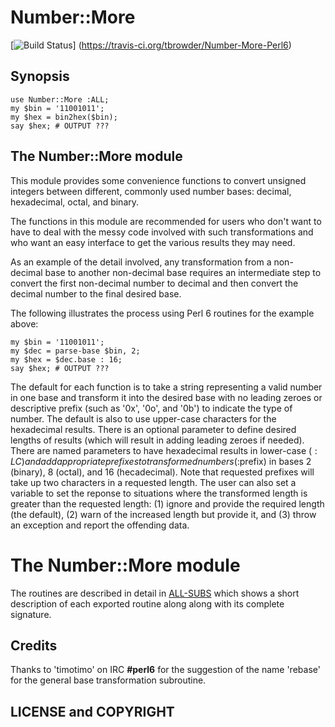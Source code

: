 # Number::More

[![Build Status](https://travis-ci.org/tbrowder/Number-More-Perl6.svg?branch=master)]
  (https://travis-ci.org/tbrowder/Number-More-Perl6)

## Synopsis

    use Number::More :ALL;
    my $bin = '11001011';
    my $hex = bin2hex($bin);
    say $hex; # OUTPUT ???


## The Number::More module

This module provides some convenience functions to convert unsigned
integers between different, commonly used number bases: decimal,
hexadecimal, octal, and binary.

The functions in this module are recommended for users who don't want
to have to deal with the messy code involved with such transformations
and who want an easy interface to get the various results they may
need.

As an example of the detail involved, any transformation from a
non-decimal base to another non-decimal base requires an intermediate
step to convert the first non-decimal number to decimal and then
convert the decimal number to the final desired base.

The following illustrates the process using Perl 6 routines for the
example above:

    my $bin = '11001011';
    my $dec = parse-base $bin, 2;
    my $hex = $dec.base : 16;
    say $hex; # OUTPUT ???

The default for each function is to take a string representing a valid
number in one base and transform it into the desired base with no
leading zeroes or descriptive prefix (such as '0x', '0o', and '0b') to
indicate the type of number.  The default is also to use upper-case
characters for the hexadecimal results. There is an optional parameter
to define desired lengths of results (which will result in adding
leading zeroes if needed).  There are named parameters to have
hexadecimal results in lower-case ($:LC) and add appropriate prefixes
to transformed numbers (:$prefix) in bases 2 (binary), 8 (octal), and
16 (hecadecimal).  Note that requested prefixes will take up two
characters in a requested length. The user can also set a variable to
set the reponse to situations where the transformed length is greater
than the requested length: (1) ignore and provide the required length
(the default), (2) warn of the increased length but provide it, and
(3) throw an exception and report the offending data.


# The Number::More module

The routines are described in detail in
[ALL-SUBS](https://github.com/tbrowder/Number-More-Perl6/blob/master/docs/ALL-SUBS.md)
which shows a short description of each exported routine along along
with its complete signature.

## Credits

Thanks to 'timotimo' on IRC **\#perl6** for the suggestion of the name
'rebase' for the general base transformation subroutine.

## LICENSE and COPYRIGHT
